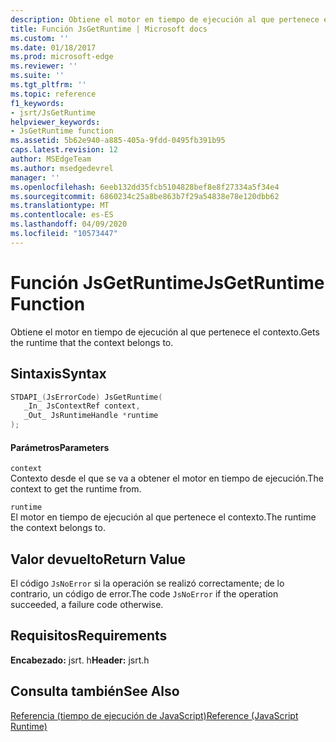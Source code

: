 ```yaml
---
description: Obtiene el motor en tiempo de ejecución al que pertenece el contexto.
title: Función JsGetRuntime | Microsoft docs
ms.custom: ''
ms.date: 01/18/2017
ms.prod: microsoft-edge
ms.reviewer: ''
ms.suite: ''
ms.tgt_pltfrm: ''
ms.topic: reference
f1_keywords:
- jsrt/JsGetRuntime
helpviewer_keywords:
- JsGetRuntime function
ms.assetid: 5b62e940-a885-405a-9fdd-0495fb391b95
caps.latest.revision: 12
author: MSEdgeTeam
ms.author: msedgedevrel
manager: ''
ms.openlocfilehash: 6eeb132dd35fcb5104828bef8e8f27334a5f34e4
ms.sourcegitcommit: 6860234c25a8be863b7f29a54838e78e120dbb62
ms.translationtype: MT
ms.contentlocale: es-ES
ms.lasthandoff: 04/09/2020
ms.locfileid: "10573447"
---
```

# <span data-ttu-id="8bd7a-103">Función JsGetRuntime</span><span class="sxs-lookup"><span data-stu-id="8bd7a-103">JsGetRuntime Function</span></span>
<span data-ttu-id="8bd7a-104">Obtiene el motor en tiempo de ejecución al que pertenece el contexto.</span><span class="sxs-lookup"><span data-stu-id="8bd7a-104">Gets the runtime that the context belongs to.</span></span>  
  
## <span data-ttu-id="8bd7a-105">Sintaxis</span><span class="sxs-lookup"><span data-stu-id="8bd7a-105">Syntax</span></span>  
  
```cpp  
STDAPI_(JsErrorCode) JsGetRuntime(  
   _In_ JsContextRef context,  
   _Out_ JsRuntimeHandle *runtime  
);  
```  
  
#### <span data-ttu-id="8bd7a-106">Parámetros</span><span class="sxs-lookup"><span data-stu-id="8bd7a-106">Parameters</span></span>  
 `context`  
 <span data-ttu-id="8bd7a-107">Contexto desde el que se va a obtener el motor en tiempo de ejecución.</span><span class="sxs-lookup"><span data-stu-id="8bd7a-107">The context to get the runtime from.</span></span>  
  
 `runtime`  
 <span data-ttu-id="8bd7a-108">El motor en tiempo de ejecución al que pertenece el contexto.</span><span class="sxs-lookup"><span data-stu-id="8bd7a-108">The runtime the context belongs to.</span></span>  
  
## <span data-ttu-id="8bd7a-109">Valor devuelto</span><span class="sxs-lookup"><span data-stu-id="8bd7a-109">Return Value</span></span>  
 <span data-ttu-id="8bd7a-110">El código `JsNoError` si la operación se realizó correctamente; de lo contrario, un código de error.</span><span class="sxs-lookup"><span data-stu-id="8bd7a-110">The code `JsNoError` if the operation succeeded, a failure code otherwise.</span></span>  
  
## <span data-ttu-id="8bd7a-111">Requisitos</span><span class="sxs-lookup"><span data-stu-id="8bd7a-111">Requirements</span></span>  
 <span data-ttu-id="8bd7a-112">**Encabezado:** jsrt. h</span><span class="sxs-lookup"><span data-stu-id="8bd7a-112">**Header:** jsrt.h</span></span>  
  
## <span data-ttu-id="8bd7a-113">Consulta también</span><span class="sxs-lookup"><span data-stu-id="8bd7a-113">See Also</span></span>  
 [<span data-ttu-id="8bd7a-114">Referencia (tiempo de ejecución de JavaScript)</span><span class="sxs-lookup"><span data-stu-id="8bd7a-114">Reference (JavaScript Runtime)</span></span>](../chakra-hosting/reference-javascript-runtime.md)